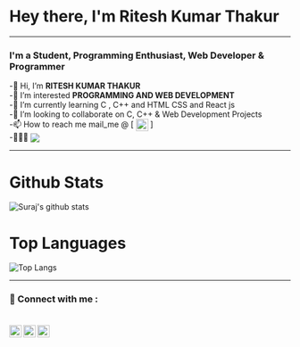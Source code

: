 
# Hey there, I'm Ritesh Kumar Thakur
***
### I'm a  Student, Programming Enthusiast, Web Developer & Programmer 
-👋 Hi, I’m **RITESH KUMAR THAKUR** <br>
-👀 I’m interested **PROGRAMMING AND WEB DEVELOPMENT** <br>
-🌱 I’m currently learning C , C++ and HTML CSS and React js  <br>
-💞️ I’m looking to collaborate on C, C++ & Web Development Projects <br>
-📫 How to reach me mail_me @ [ [<img align="center" alt="RiteshkumarThakur | Gmail" width="22px" src="https://cdn.jsdelivr.net/npm/simple-icons@3.13.0/icons/gmail.svg"/>](mailto:thakurram2668@gmail.com) ] <br>
-👨🏻‍💻    <img align="center" src="https://visitor-badge.glitch.me/badge?page_id=RITESHKUMARTHAKUR">
<br>
***
# Github Stats

![Suraj's github stats](https://github-readme-stats.vercel.app/api?username=RITESHKUMARTHAKUR&show_icons=true&theme=radical)

# Top Languages 
![Top Langs](https://github-readme-stats.vercel.app/api/top-langs/?username=RITESHKUMARTHAKUR&layout=compact&theme=radical)

***

### 🔗 Connect with me : <br> <br>
[<img align="left" alt="RiteshkumarThakur | Code chef" width="22px" src="https://cdn.jsdelivr.net/npm/simple-icons@3.13.0/icons/codechef.svg" />](https://www.codechef.com/users/ritesh_2206)
[<img align="left" alt="RiteshkumarThakur | Instagram" width="22px" src="https://cdn.jsdelivr.net/npm/simple-icons@3.13.0/icons/instagram.svg" />](https://www.instagram.com/ritesh._.thakur_/)
[<img align="left" alt="RiteshkumarThakur | Code chef" width="22px" src="https://cdn.jsdelivr.net/npm/simple-icons@3.13.0/icons/gmail.svg"/>](mailto:thakurram2668@gmail.com)
